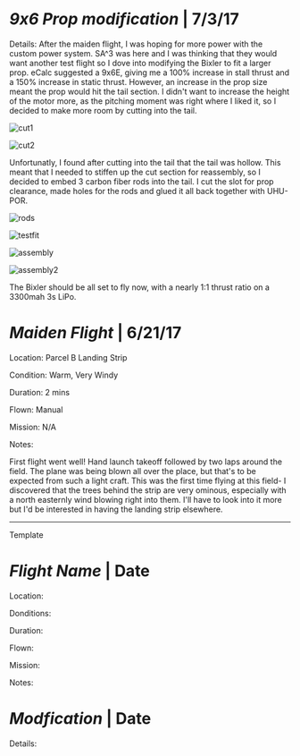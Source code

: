 *9x6 Prop modification*  | 7/3/17
======

Details:
  After the maiden flight, I was hoping for more power with the custom power system. SA^3 was here and I was thinking that they would want another test flight so I dove into modifying the Bixler to fit a larger prop. eCalc suggested a 9x6E, giving me a 100% increase in stall thrust and a 150% increase in static thrust. However, an increase in the prop size meant the prop would hit the tail section. I didn't want to increase the height of the motor more, as the pitching moment was right where I liked it, so I decided to make more room by cutting into the tail.
  
   ![cut1](https://github.com/olinrobotics/fixedWingResearch/blob/master/Summer%202017/Test%20Fleet/Bixler%203/9X6%20Mod/cut1.jpg)
    
   ![cut2](https://github.com/olinrobotics/fixedWingResearch/blob/master/Summer%202017/Test%20Fleet/Bixler%203/9X6%20Mod/cut2.jpg)
  
  
  Unfortunatly, I found after cutting into the tail that the tail was hollow. This meant that I needed to stiffen up the cut section for reassembly, so I decided to embed 3 carbon fiber rods into the tail. I cut the slot for prop clearance, made holes for the rods and glued it all back together with UHU-POR.
  
  ![rods](https://github.com/olinrobotics/fixedWingResearch/blob/master/Summer%202017/Test%20Fleet/Bixler%203/9X6%20Mod/rods.jpg)
   
  ![testfit](https://github.com/olinrobotics/fixedWingResearch/blob/master/Summer%202017/Test%20Fleet/Bixler%203/9X6%20Mod/testfit.jpg)
  
  ![assembly](https://github.com/olinrobotics/fixedWingResearch/blob/master/Summer%202017/Test%20Fleet/Bixler%203/9X6%20Mod/assembly.jpg)
  
  ![assembly2](https://github.com/olinrobotics/fixedWingResearch/blob/master/Summer%202017/Test%20Fleet/Bixler%203/9X6%20Mod/assembly2.jpg)
  
  
  
  The Bixler should be all set to fly now, with a nearly 1:1 thrust ratio on a 3300mah 3s LiPo. 






*Maiden Flight* | 6/21/17
=====

Location: Parcel B Landing Strip

Condition: Warm, Very Windy

Duration: 2 mins

Flown: Manual

Mission: N/A

Notes:

First flight went well! Hand launch takeoff followed by two laps around the field. The plane was being blown all over the place, but that's 
to be expected from such a light craft. This was the first time flying at this field- I discovered that the trees behind the strip are 
very ominous, especially with a north easternly wind blowing right into them. I'll have to look into it more but I'd be interested in having
the landing strip elsewhere.

-------


Template


*Flight Name*  | Date
=====

Location:

Donditions:

Duration:

Flown:

Mission:

Notes: 




*Modfication*  | Date
======

Details:

